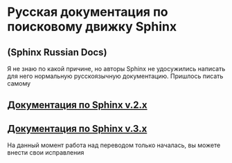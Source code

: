  # Русская документация по поисковому движку Sphinx
 ## (Sphinx Russian Docs)

 Я не знаю по какой причине, но авторы Sphinx не удосужились написать для него нормальную русскоязычную документацию.
 Пришлось писать самому

  ## [Документация по Sphinx v.2.x](https://psychosynthesis.github.io/SRD/v.2.x.htm "Документация к Sphinx v.2.x")
  ## [Документация по Sphinx v.3.x](https://psychosynthesis.github.io/SRD/v.3.x.htm "Документация к Sphinx v.3.x")

 На данный момент работа над переводом только началась, вы можете внести свои исправления
